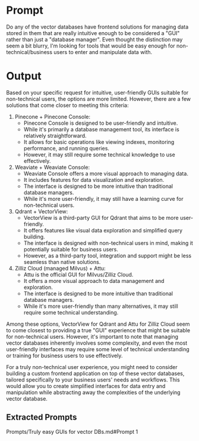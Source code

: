 # Prompt

Do any of the vector databases have frontend solutions for managing data stored in them that are really intuitive enough to be considered a "GUI" rather than just a "database manager". Even thought the distinction may seem a bit blurry, I'm looking for tools that would be easy enough for non-technical/business users to enter and manipulate data with.

# Output

Based on your specific request for intuitive, user-friendly GUIs suitable for non-technical users, the options are more limited. However, there are a few solutions that come closer to meeting this criteria:

1. Pinecone + Pinecone Console:
   - Pinecone Console is designed to be user-friendly and intuitive.
   - While it's primarily a database management tool, its interface is relatively straightforward.
   - It allows for basic operations like viewing indexes, monitoring performance, and running queries.
   - However, it may still require some technical knowledge to use effectively.
2. Weaviate + Weaviate Console:
   - Weaviate Console offers a more visual approach to managing data.
   - It includes features for data visualization and exploration.
   - The interface is designed to be more intuitive than traditional database managers.
   - While it's more user-friendly, it may still have a learning curve for non-technical users.
3. Qdrant + VectorView:
   - VectorView is a third-party GUI for Qdrant that aims to be more user-friendly.
   - It offers features like visual data exploration and simplified query building.
   - The interface is designed with non-technical users in mind, making it potentially suitable for business users.
   - However, as a third-party tool, integration and support might be less seamless than native solutions.
4. Zilliz Cloud (managed Milvus) + Attu:
   - Attu is the official GUI for Milvus/Zilliz Cloud.
   - It offers a more visual approach to data management and exploration.
   - The interface is designed to be more intuitive than traditional database managers.
   - While it's more user-friendly than many alternatives, it may still require some technical understanding.

Among these options, VectorView for Qdrant and Attu for Zilliz Cloud seem to come closest to providing a true "GUI" experience that might be suitable for non-technical users. However, it's important to note that managing vector databases inherently involves some complexity, and even the most user-friendly interfaces may require some level of technical understanding or training for business users to use effectively.

For a truly non-technical user experience, you might need to consider building a custom frontend application on top of these vector databases, tailored specifically to your business users' needs and workflows. This would allow you to create simplified interfaces for data entry and manipulation while abstracting away the complexities of the underlying vector database.

## Extracted Prompts

Prompts/Truly easy GUIs for vector DBs.md#Prompt 1






